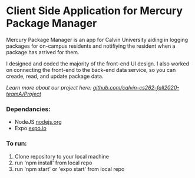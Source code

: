 # Client Side Application for Mercury Package Manager

Mercury Package Manager is an app for Calvin University aiding in logging packages for on-campus residents and notifiying the resident when a package has arrived for them.

I designed and coded the majority of the front-end UI design. I also worked on connecting the front-end to the back-end data service, so you can creade, read, and update package data.

*Learn more about our project here: [github.com/calvin-cs262-fall2020-teamA/Project](https://github.com/calvin-cs262-fall2020-teamA/Project)*

### Dependancies:

- NodeJS [nodejs.org](https://nodejs.org/)
- Expo [expo.io](https://expo.io/)

### To run:

1. Clone repository to your local machine
2. run 'npm install' from local repo
3. run 'npm start' or 'expo start' from local repo

